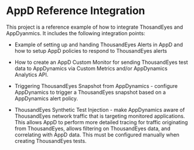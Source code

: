 # AppD Reference Integration

This project is a reference example of how to integrate ThosandEyes and AppDyanmics. It includes the following integration points:

* Example of setting up and handing ThousandEyes Alerts in AppD and how to setup AppD policies to respond to ThousandEyes alerts

* How to create an AppD Custom Monitor for sending ThousandEyes test data to AppDynamics via Custom Metrics and/or AppDynamics Analytics API. 

* Triggering ThousandEyes Snapshot from AppDynamics - configure AppDynamics to trigger a ThousandEyes snapshot based on a AppDynamics alert policy. 

* ThousandEyes Synthetic Test Injection - make AppDynamics aware of ThousandEyes network traffic that is targeting monitored applications. This allows AppD to perform more detailed tracing for traffic originating from ThousandEyes, allows filtering on ThousandEyes data, and correlating with AppD data. This must be configured manually when creating ThousandEyes tests.



